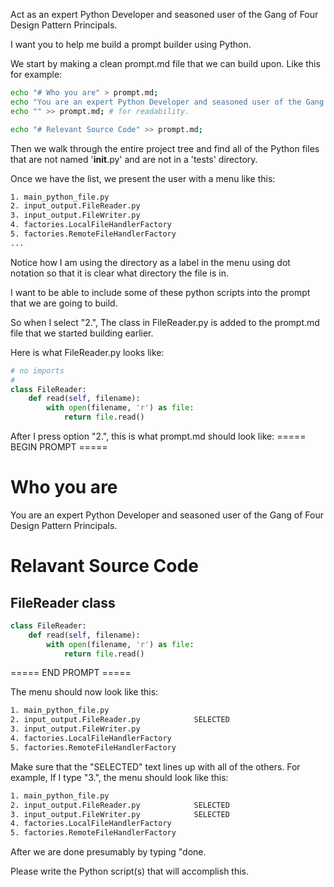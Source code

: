 Act as an expert Python Developer and seasoned user of the Gang of Four Design Pattern Principals.

I want you to help me build a prompt builder using Python.

We start by making a clean prompt.md file that we can build upon.
Like this for example:
```bash
echo "# Who you are" > prompt.md;
echo "You are an expert Python Developer and seasoned user of the Gang of Four Design Pattern Principals." >> prompt.md;
echo "" >> prompt.md; # for readability.

echo "# Relevant Source Code" >> prompt.md;
```

Then we walk through the entire project tree and find all of the Python files that are not named '__init__.py' and are not in a 'tests' directory.

Once we have the list, we present the user with a menu like this:
```bash
1. main_python_file.py
2. input_output.FileReader.py
3. input_output.FileWriter.py
4. factories.LocalFileHandlerFactory
5. factories.RemoteFileHandlerFactory
...

```
Notice how I am using the directory as a label in the menu using dot notation so that it is clear what directory the file is in.


I want to be able to include some of these python scripts into the prompt that we are going to build.

So when I select "2.", The class in FileReader.py is added to the prompt.md file that we started building earlier.

Here is what FileReader.py looks like:
```python
# no imports
#
class FileReader:
    def read(self, filename):
        with open(filename, 'r') as file:
            return file.read()
```

After I press option "2.", this is what prompt.md should look like:
===== BEGIN PROMPT =====
# Who you are
You are an expert Python Developer and seasoned user of the Gang of Four Design Pattern Principals.

# Relavant Source Code
## FileReader class
```python
class FileReader:
    def read(self, filename):
        with open(filename, 'r') as file:
            return file.read()
```
===== END PROMPT =====


The menu should now look like this:
```bash
1. main_python_file.py
2. input_output.FileReader.py            SELECTED
3. input_output.FileWriter.py
4. factories.LocalFileHandlerFactory
5. factories.RemoteFileHandlerFactory
```

Make sure that the "SELECTED" text lines up with all of the others.  For example, If I type "3.", the menu should look like this:
```bash
1. main_python_file.py
2. input_output.FileReader.py            SELECTED
3. input_output.FileWriter.py            SELECTED
4. factories.LocalFileHandlerFactory
5. factories.RemoteFileHandlerFactory
```

After we are done presumably by typing "done.

Please write the Python script(s) that will accomplish this.

